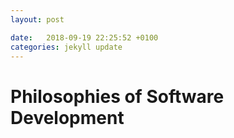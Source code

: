 ```yaml
---
layout: post

date:   2018-09-19 22:25:52 +0100
categories: jekyll update
---
```

Philosophies of Software Development
====================================
